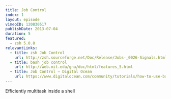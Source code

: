 ```yaml
---
title: Job Control
index: 1
layout: episode
vimeoID: 120830517
publishDate: 2013-07-04
duration: 5
featured:
  - zsh 5.0.8
relevantLinks:
  - title: zsh Job Control
    url: http://zsh.sourceforge.net/Doc/Release/Jobs-_0026-Signals.html#Jobs-_0026-Signals
  - title: bash job control
    url: http://web.mit.edu/gnu/doc/html/features_5.html
  - title: Job Control — Digital Ocean
    url: https://www.digitalocean.com/community/tutorials/how-to-use-bash-s-job-control-to-manage-foreground-and-background-processes
---
```

Efficiently multitask inside a shell
